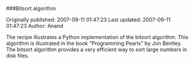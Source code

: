 ###Bitsort algorithm

Originally published: 2007-09-11 01:47:23
Last updated: 2007-09-11 01:47:23
Author: Anand 

The recipe illustrates a Python implementation of the bitsort algorithm. This algorithm is illustrated in the book "Programming Pearls" by Jon Bentley. The bitsort algorithm provides a very efficient way to sort large numbers in disk files.